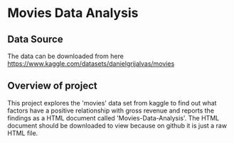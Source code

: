 # Movies Data Analysis

## Data Source
The data can be downloaded from here
<br /> https://www.kaggle.com/datasets/danielgrijalvas/movies

## Overview of project
This project explores the 'movies' data set from kaggle to find out what factors have a positive relationship with gross revenue and reports the findings as a HTML document called 'Movies-Data-Analysis'. The HTML document should be downloaded to view because on github it is just a raw HTML file.
